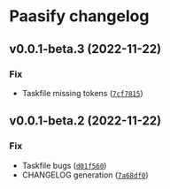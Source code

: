 # Paasify changelog

<!--next-version-placeholder-->

## v0.0.1-beta.3 (2022-11-22)
### Fix
* Taskfile missing tokens ([`7cf7815`](https://github.com/barbu-it/paasify/commit/7cf781578e962482e7bb50f8a872154ceb9a376a))

## v0.0.1-beta.2 (2022-11-22)
### Fix
* Taskfile bugs ([`d01f560`](https://github.com/barbu-it/paasify/commit/d01f56025653dcc96090e15a96d105621d63e1da))
* CHANGELOG generation ([`7a68df0`](https://github.com/barbu-it/paasify/commit/7a68df0c40e96da2cc1a444e09a1af901cbf98bb))

